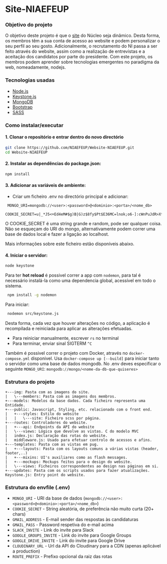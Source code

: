 # Site-NIAEFEUP

### Objetivo do projeto

O objetivo deste projeto é que o [site](https://ni.fe.up.pt) do Núcleo seja dinâmico. Desta forma, os membros têm a sua conta de acesso ao website e podem personalizar o seu perfil ao seu gosto. Adicionalmente, o recrutamento do NI passa a ser feito através do website, assim como a realização de entrevistas e a aceitação dos candidatos por parte do presidente. Com este projeto, os membros podem aprender sobre tecnologias emergentes no paradigma da web, nomeadamente, nodejs.

### Tecnologias usadas

* [Node.js](https://nodejs.org/en/])
* [Keystone.js](http://keystonejs.com/)
* [MongoDB](https://www.mongodb.com/)
* [Bootstrap](https://getbootstrap.com/)
* [SASS](http://sass-lang.com/)

### Como instalar/executar

#### 1. Clonar o repositório e entrar dentro do novo directório

  ```bash
  git clone https://github.com/NIAEFEUP/Website-NIAEFEUP.git
  cd Website-NIAEFEUP
  ```

#### 2. Instalar as dependências do package.json:

  ```bash
  npm install
  ```

#### 3. Adicionar as variáveis de ambiente:

* Criar um ficheiro .env no directório principal e adicionar:
```
 MONGO_URI=mongodb://<user>:<password>@<dominio>:<porta>/<nome_db>
 COOKIE_SECRET=u|_*J5<+Ed4eM#$g)B|G)z$8fy$Pt$E36MC=lnok;o6-]:cWnPuJdR>X*Z,bWDO
```
O COOKIE_SECRET é uma string grande e random, pode ser qualquer coisa.
Não se esqueçam do URI do mongo, alternativamente podem correr uma base de dados local e fazer a ligação ao localhost.

Mais informações sobre este ficheiro estão disponíveis abaixo.

#### 4. Iniciar o servidor:

  ```bash
  node keystone
  ```

  Para ter __hot reload__ é possivel correr a app com `nodemon`, para tal é necessário instalá-la como uma dependencia global, acessível em todo o sistema.

 ```bash
  npm install -g nodemon
  ```
Para iniciar:
 ```bash
  nodemon src/keystone.js
  ```

  Desta forma, cada vez que houver alterações no código, a aplicação é recompilada e reiniciada para aplicar as alterações efetuadas.

  - Para reiniciar manualmente, escrever `rs` no terminal
  - Para terminar, enviar sinal SIGTERM `^C`

  Também é possivel correr o projeto com Docker, através no `docker-compose.yml` disponivel. Usa `docker-compose up [--build]` para iniciar tanto o servidor como uma base de dados mongodb. No .env deves especificar o seguinte `MONGO_URI`: `mongodb://mongo/<nome-da-db-que-quiseres>` 

### Estrutura do projeto

```
+---img: Pasta com as imagens do site.
|   \---members: Pasta com as imagens dos membros.
+---models: Modelos da base dados. Cada ficheiro representa uma Entidade.
+---public: Javascript, Styling, etc. relacionado com o front end.
|   +---styles: Estilo do website
|   |   \---site: Ficheiro scss por página.
+---routes: Controladores do website.
|   +---api: Endpoints da API do website
|   \---views: Lógica que devolve as vistas. C do modelo MVC
|   index.js: Declaração das rotas do website.
|   middleware.js: Usado para efetuar controlo de acessos e afins.
+---templates: Pasta com as vistas em pug.
|   +---layouts: Pasta com os layouts comuns a várias vistas (header, footer,..)
|   +---mixins: UI's auxiliares como as flash messages.
|   +---mockups: Mockups feitos para o design do website.
|   \---views: Ficheiros correspondentes ao design nas páginas em si.
+---updates: Pasta com os scripts usados para fazer atualizações.
Keystone.js: Entry point do website.
```

### Estrutura do envfile (.env)
* `MONGO_URI` - URI da base de dados (```mongodb://<user>:<password>@<dominio>:<porta>/<nome_db>```)
* `COOKIE_SECRET` - String aleatória, de preferência não muito curta (20+ chars)
* `GMAIL_ADDRESS` - E-mail sender das respostas às candidaturas
* `GMAIL_PASS` - Password respetiva do e-mail acima
* `SLACK_INVITE` - Link do invite para Slack
* `GOOGLE_GROUPS_INVITE` - Link do invite para Google Groups
* `GOOGLE_DRIVE_INVITE` - Link do invite para Google Drive
* `CLOUDINARY_URL` - Url da API do Cloudinary para a CDN (apenas aplicável a production)
* `ROUTE_PREFIX` - Prefixo opcional da raiz das rotas
